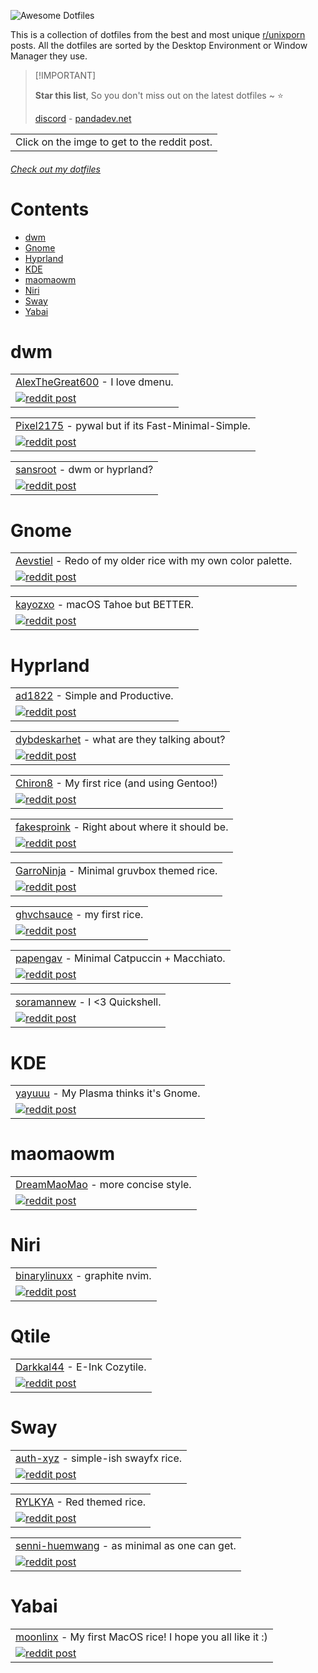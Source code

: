 ![Awesome Dotfiles](https://github.com/user-attachments/assets/a65d939e-8b2f-41a0-aebd-330573736b1a)

This is a collection of dotfiles from the best and most unique [r/unixporn](https://www.reddit.com/r/unixporn/) posts. All the dotfiles are sorted by the Desktop Environment or Window Manager they use.

> \[!IMPORTANT]
>
> **Star this list**, So you don't miss out on the latest dotfiles \~ ⭐️
>
> [discord](https://discord.gg/invite/Y7SbYphVw9) - [pandadev.net](https://pandadev.net)

<table>
  <tbody>
    <tr>
      <td>Click on the imge to get to the reddit post.</td>
    </tr>
  </tbody>
</table>

###### [Check out my dotfiles](https://github.com/0PandaDEV/dotfiles)

# Contents

- [dwm](#dwm)
- [Gnome](#gnome)
- [Hyprland](#hyprland)
- [KDE](#kde)
- [maomaowm](#maomaowm)
- [Niri](#niri)
- [Sway](#sway)
- [Yabai](#yabai)

# dwm

<table>
  <tr>
    <td>
      <a href="https://github.com/AlexTheGreat600/personal-dotfiles">AlexTheGreat600</a> - I love dmenu.
    </td>
  </tr>
  <tr>
    <td>
      <a href="https://www.reddit.com/r/unixporn/comments/1l4hm8r/dwm_i_love_dmenu/">
        <img src="https://github.com/user-attachments/assets/b6ecb8f7-5d9c-4ce8-947d-18f14340d228" alt="reddit post"/>
      </a>
    </td>
  </tr>
</table>

<table>
  <tr>
    <td>
      <a href="https://github.com/pixel2175/dots">Pixel2175</a> - pywal but if its Fast-Minimal-Simple.
    </td>
  </tr>
  <tr>
    <td>
      <a href="https://www.reddit.com/r/unixporn/comments/1l8hmzh/walrs_pywal_but_if_its_fastminimalsimple_with_dwm/">
        <img src="https://github.com/user-attachments/assets/cc1e64aa-41ee-431b-b21a-1b4d298cdc3f" alt="reddit post"/>
      </a>
    </td>
  </tr>
</table>

<table>
  <tr>
    <td>
      <a href="https://github.com/sansroot/dwm-dots">sansroot</a> - dwm or hyprland?
    </td>
  </tr>
  <tr>
    <td>
      <a href="https://www.reddit.com/r/unixporn/comments/1l7s0ak/dwm_or_hyprland/">
        <img src="https://github.com/user-attachments/assets/f0a725ca-a11c-44d4-a008-7a036a0a9332" alt="reddit post"/>
      </a>
    </td>
  </tr>
</table>

# Gnome

<table>
  <tr>
    <td>
      <a href="https://github.com/Aevstiel/Lycia-Dots/">Aevstiel</a> - Redo of my older rice with my own color palette.
    </td>
  </tr>
  <tr>
    <td>
      <a href="https://www.reddit.com/r/unixporn/comments/1l8j5au/oc_gnome_redo_of_my_older_rice_with_my_own_color/">
        <img src="https://github.com/user-attachments/assets/fbbd2643-df3d-4cb6-9716-3f8a66277599" alt="reddit post"/>
      </a>
    </td>
  </tr>
</table>

<table>
  <tr>
    <td>
      <a href="https://github.com/kayozxo/GNOME-macOS-Tahoe">kayozxo</a> - macOS Tahoe but BETTER.
    </td>
  </tr>
  <tr>
    <td>
      <a href="https://www.reddit.com/r/unixporn/comments/1l9dqpk/gnome_macos_tahoe_but_better/">
        <img src="https://github.com/user-attachments/assets/99cdd12b-19f1-40f0-b72a-fa9122dc9822" alt="reddit post"/>
      </a>
    </td>
  </tr>
</table>

# Hyprland

<table>
  <tr>
    <td>
      <a href="https://github.com/ad1822/hyprdots">ad1822</a> - Simple and Productive.
    </td>
  </tr>
  <tr>
    <td>
      <a href="https://www.reddit.com/r/unixporn/comments/1l858m2/hyprland_simple_and_productive/">
        <img src="https://github.com/user-attachments/assets/47121ee8-f207-496d-afa3-edc46be4ec26" alt="reddit post"/>
      </a>
    </td>
  </tr>
</table>

<table>
  <tr>
    <td>
      <a href="https://github.com/dybdeskarphet/dotfiles">dybdeskarhet</a> - what are they talking about?
    </td>
  </tr>
  <tr>
    <td>
      <a href="https://www.reddit.com/r/unixporn/comments/1l9ofd5/hyprland_what_are_they_talking_about/">
        <img src="https://github.com/user-attachments/assets/86bd889e-6286-4e56-a553-40560d761dc2" alt="reddit post"/>
      </a>
    </td>
  </tr>
</table>

<table>
  <tr>
    <td>
      <a href="https://github.com/Chiron8/Glaciera-Dots">Chiron8</a> - My first rice (and using Gentoo!)
    </td>
  </tr>
  <tr>
    <td>
      <a href="https://www.reddit.com/r/unixporn/comments/1l6jpyz/hyprland_my_first_rice_and_using_gentoo/">
        <img src="https://github.com/user-attachments/assets/1c6edef5-45d7-470d-9206-27b91fb6c26f" alt="reddit post"/>
      </a>
    </td>
  </tr>
</table>

<table>
  <tr>
    <td>
      <a href="https://github.com/fakesproink/NixOS-Configuration">fakesproink</a> - Right about where it should be.
    </td>
  </tr>
  <tr>
    <td>
      <a href="https://www.reddit.com/r/unixporn/comments/1l640yq/hyprland_right_about_where_it_should_be/">
        <img src="https://github.com/user-attachments/assets/83ba3dac-5811-4cf0-a67f-b23a22f16778" alt="reddit post"/>
      </a>
    </td>
  </tr>
</table>

<table>
  <tr>
    <td>
      <a href="https://github.com/GarroNinja/gruvbox-hyprland">GarroNinja</a> - Minimal gruvbox themed rice.
    </td>
  </tr>
  <tr>
    <td>
      <a href="https://www.reddit.com/r/unixporn/comments/1l72g6n/hyprland_minimal_gruvbox_themed_rice/">
        <img src="https://github.com/user-attachments/assets/4247b6eb-423d-43ef-a58d-08e5b7f2ad8e" alt="reddit post"/>
      </a>
    </td>
  </tr>
</table>

<table>
  <tr>
    <td>
      <a href="https://github.com/ghvchsauce/dotfiles">ghvchsauce</a> - my first rice.
    </td>
  </tr>
  <tr>
    <td>
      <a href="https://www.reddit.com/r/unixporn/comments/1l9nguq/hyprland_my_first_rice/">
        <img src="https://github.com/user-attachments/assets/e8b00cb3-576b-4abd-a780-dc63e58c8ac4" alt="reddit post"/>
      </a>
    </td>
  </tr>
</table>

<table>
  <tr>
    <td>
      <a href="https://github.com/papengav/dotfiles">papengav</a> - Minimal Catpuccin + Macchiato.
    </td>
  </tr>
  <tr>
    <td>
      <a href="https://www.reddit.com/r/unixporn/comments/1l7es0j/hyprland_minimal_catpuccin_macchiato/">
        <img src="https://github.com/user-attachments/assets/28206f12-a335-4c91-8c34-8c21259e7ad4" alt="reddit post"/>
      </a>
    </td>
  </tr>
</table>

<table>
  <tr>
    <td>
      <a href="https://github.com/caelestia-dots/shell">soramannew</a> - I <3 Quickshell.
    </td>
  </tr>
  <tr>
    <td>
      <a href="https://www.reddit.com/r/unixporn/comments/1l5ll27/hyprland_i_3_quickshell/">
        <img src="https://github.com/user-attachments/assets/c5e90732-25ac-48af-89b0-72c6cbe42497" alt="reddit post"/>
      </a>
    </td>
  </tr>
</table>

# KDE

<table>
  <tr>
    <td>
      <a href="https://github.com/yayuuu/my-configs/">yayuuu</a> - My Plasma thinks it's Gnome.
    </td>
  </tr>
  <tr>
    <td>
      <a href="https://www.reddit.com/r/unixporn/comments/1l96act/kde_my_plasma_thinks_its_gnome/">
        <img src="https://github.com/user-attachments/assets/ab125922-4d0a-4560-a861-65922cb16a40" alt="reddit post"/>
      </a>
    </td>
  </tr>
</table>

# maomaowm

<table>
  <tr>
    <td>
      <a href="https://github.com/DreamMaoMao/dotfile">DreamMaoMao</a> - more concise style.
    </td>
  </tr>
  <tr>
    <td>
      <a href="https://www.reddit.com/r/unixporn/comments/1l65s00/maomaowm_more_concise_style/">
        <img src="https://github.com/user-attachments/assets/2b433143-ec2b-4a3f-8207-b2333f592260" alt="reddit post"/>
      </a>
    </td>
  </tr>
</table>

# Niri

<table>
  <tr>
    <td>
      <a href="https://github.com/binarylinuxx/graphite-nvim">binarylinuxx</a> - graphite nvim.
    </td>
  </tr>
  <tr>
    <td>
      <a href="https://www.reddit.com/r/unixporn/comments/1l8b3vj/niri_graphite_ignis_widgets/">
        <img src="https://github.com/user-attachments/assets/5acc316a-1f50-471c-a5ff-a9ddcb1464b0" alt="reddit post"/>
      </a>
    </td>
  </tr>
</table>

# Qtile

<table>
  <tr>
    <td>
      <a href="https://github.com/darkkal44/cozytile">Darkkal44</a> - E-Ink Cozytile.
    </td>
  </tr>
  <tr>
    <td>
      <a href="https://www.reddit.com/r/unixporn/comments/1lc32hm/qtile_eink_cozytile/">
        <img src="https://github.com/user-attachments/assets/206c4158-dc3b-4515-b9b0-7032062f53b4" alt="reddit post"/>
      </a>
    </td>
  </tr>
</table>

# Sway

<table>
  <tr>
    <td>
      <a href="https://github.com/auth-xyz/sway">auth-xyz</a> - simple-ish swayfx rice.
    </td>
  </tr>
  <tr>
    <td>
      <a href="https://www.reddit.com/r/unixporn/comments/1l7rm37/sway_simpleish_swayfx_rice/">
        <img src="https://github.com/user-attachments/assets/6b80448e-0eb9-491d-b811-d0799947cfc4" alt="reddit post"/>
      </a>
    </td>
  </tr>
</table>

<table>
  <tr>
    <td>
      <a href="https://github.com/RYLKYA/rylkya.dotfiles">RYLKYA</a> - Red themed rice.
    </td>
  </tr>
  <tr>
    <td>
      <a href="https://www.reddit.com/r/unixporn/comments/1l3xwpc/swayfx_red_themed_rice/">
        <img src="https://github.com/user-attachments/assets/a10e6a6e-6a29-43e5-95b2-6ac4c21131b3" alt="reddit post"/>
      </a>
    </td>
  </tr>
</table>

<table>
  <tr>
    <td>
      <a href="https://github.com/senni-huemwang/dotfiles">senni-huemwang</a> - as minimal as one can get.
    </td>
  </tr>
  <tr>
    <td>
      <a href="https://www.reddit.com/r/unixporn/comments/1l4ohod/sway_as_minimal_as_one_can_get/">
        <img src="https://github.com/user-attachments/assets/c2ae4bc6-14dd-4ad8-bfd2-d2ad41e61d09" alt="reddit post"/>
      </a>
    </td>
  </tr>
</table>

# Yabai

<table>
  <tr>
    <td>
      <a href="https://github.com/moonlinx/dotfiles">moonlinx</a> - My first MacOS rice! I hope you all like it :)
    </td>
  </tr>
  <tr>
    <td>
      <a href="https://www.reddit.com/r/unixporn/comments/1l4eoyc/yabai_my_first_macos_rice_i_hope_you_all_like_it/">
        <img src="https://github.com/user-attachments/assets/578e4d81-648a-45c6-97e0-5ceefd429dd4" alt="reddit post"/>
      </a>
    </td>
  </tr>
</table>
